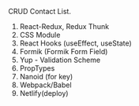 CRUD Contact List.

1. React-Redux, Redux Thunk
2. CSS Module
3. React Hooks (useEffect, useState)
4. Formik (Formik Form Field)
5. Yup - Validation Scheme
6. PropTypes
7. Nanoid (for key)
8. Webpack/Babel
9. Netlify(deploy)
